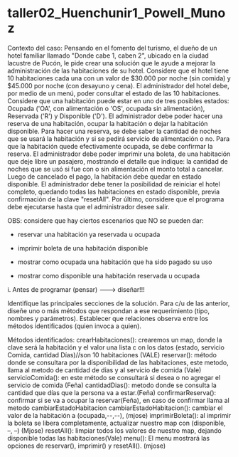 # taller02_Huenchunir1_Powell_Munoz

Contexto del caso:
Pensando en el fomento del turismo, el dueño de un hotel familiar llamado "Donde cabe 1, caben 2", ubicado en la ciudad lacustre de Pucón, le pide crear una solución que le ayude a mejorar la administración de las habitaciones de su hotel.
Considere que el hotel tiene 10 habitaciones cada una con un valor de $30.000 por noche (sin comida) y $45.000 por noche (con desayuno y cena).
El administrador del hotel debe, por medio de un menú, poder consultar el estado de las 10 habitaciones. Considere que una habitación puede estar en uno de tres posibles estados: Ocupada ('OA', con alimentación o 'OS', ocupada sin alimentación), Reservada ('R') y Disponible ('D').
El administrador debe poder hacer una reserva de una habitación, ocupar la habitación o dejar la habitación disponible.
Para hacer una reserva, se debe saber la cantidad de noches que se usará la habitación y si se pedirá servicio de alimentación o no.
Para que la habitación quede efectivamente ocupada, se debe confirmar la reserva.
El administrador debe poder imprimir una boleta, de una habitación que deje libre un pasajero, mostrando el detalle que indique:
la cantidad de noches que se usó
si fue con o sin alimentación
el monto total a cancelar.
Luego de cancelado el pago, la habitación debe quedar en estado disponible.
El administrador debe tener la posibilidad de reiniciar el hotel completo, quedando todas las habitaciones en estado disponible, previa confirmación de la clave "resetAll".
Por último, considere que el programa debe ejecutarse hasta que el administrador desee salir.

OBS: considere que hay ciertos escenarios que NO se pueden dar:

- reservar una habitación ya reservada u ocupada

- imprimir boleta de una habitación disponible

- mostrar como ocupada una habitación que ha sido pagado su uso

- mostrar como disponible una habitación reservada u ocupada

i. Antes de programar (pensar) ---> diseñar!!!

Identifique las principales secciones de la solución.
Para c/u de las anterior, diseñe uno o más métodos que respondan a ese requerimiento (tipo, nombres y parámetros).
Establecer que relaciones observa entre los métodos identificados (quien invoca a quien).

Métodos identificados:
crearHabitaciones():  crearemos un map, donde la clave será la habitación y el valor una lista c
on los datos (estado, servicio Comida, cantidad Días)//son 10 habitaciones (VALE)
reservar(): método donde se consultara por la disponibilidad de las habitaciones, este metodo, llama al metodo de cantidad de dias y al servicio de comida (Vale) 
servicioComida(): en este método se consultará si desea o no agregar el servicio de comida (Feña)
cantidadDias(): metodo donde se consulta la cantidad que días que la persona va a estar.(Feña)
confirmarReserva(): confirmar si se va a ocupar la reservar(Feña), en caso de confirmar llama al metodo cambiarEstadoHabitacion
cambiarEstadoHabitacion(): cambiar el valor de la habitación a (ocupada,--,--), (mjose)
imprimirBoleta(): al imprimir la boleta se libera completamente, actualizar nuestro map con (disponible, –, –) (Mjose)
resetAll(): limpiar todos los valores de nuestro map, dejando disponible todas las habitaciones(Vale)
menu(): El menu mostrará las opciones de reservar(), imprimir() y resetAll(). (mjose)











